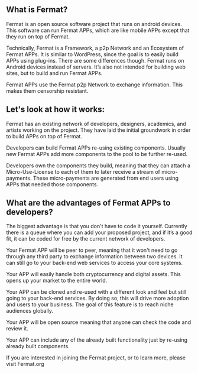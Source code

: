 

## What is Fermat?

Fermat is an open source software project that runs on android devices. This software can run Fermat APPs, which are like mobile APPs except that they run on top of Fermat. 

Technically, Fermat is a Framework, a p2p Network and an Ecosystem of Fermat APPs.  It is similar to WordPress, since the goal is to easily build APPs using plug-ins.  There are some differences though.  Fermat runs on Android devices instead of servers. It’s also not intended for building web sites, but to build and run Fermat APPs.

Fermat APPs use the Fermat p2p Network to exchange information. This makes them censorship resistant. 


## Let's look at how it works:

Fermat has an existing network of developers, designers, academics, and artists working on the project.  They have laid the initial groundwork in order to build APPs on top of Fermat.

Developers can build Fermat APPs re-using existing components.  Usually new Fermat APPs add more components to the pool to be further re-used.

Developers own the components they build, meaning that they can attach a Micro-Use-License to each of them to later receive a stream of micro-payments. These micro-payments are generated from end users using APPs that needed those components.

## What are the advantages of Fermat APPs to developers?

The biggest advantage is that you don't have to code it yourself. Currently there is a queue where you can add your proposed project, and if it’s a good fit, it can be coded for free by the current network of developers.

Your Fermat APP will be peer to peer, meaning that it won't need to go through any third party to exchange information between two devices. It can still go to your back-end web services to access your core systems.

Your APP will easily handle both cryptocurrency and digital assets. This opens up your market to the entire world.

Your APP can be cloned and re-used with a different look and feel but still going to your back-end services.  By doing so, this will drive more adoption and users to your business.  The goal of this feature is to reach niche audiences globally.

Your APP will be open source meaning that anyone can check the code and review it.

Your APP can include any of the already built functionality just by re-using already built components.

If you are interested in joining the Fermat project, or to learn more, please visit Fermat.org


